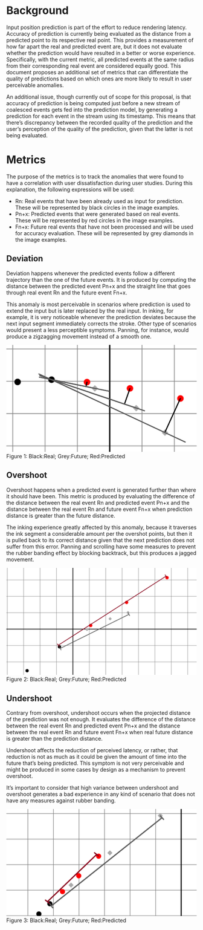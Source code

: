 # Background

Input position prediction is part of the effort to reduce rendering latency.  Accuracy of prediction is currently being evaluated as the distance from a predicted point to its respective real point. This provides a measurement of how far apart the real and predicted event are, but it does not evaluate whether the prediction would have resulted in a better or worse experience.  Specifically, with the current metric, all predicted events at the same radius from their corresponding real event are considered equally good. This document proposes an additional set of metrics that can differentiate the quality of predictions based on which ones are more likely to result in user perceivable anomalies.

An additional issue, though currently out of scope for this proposal, is that accuracy of prediction is being computed just before a new stream of coalesced events gets fed into the prediction model, by generating a prediction for each event in the stream using its timestamp. This means that there’s discrepancy between the recorded quality of the prediction and the user’s perception of the quality of the prediction, given that the latter is not being evaluated.

# Metrics

The purpose of the metrics is to track the anomalies that were found to have a correlation with user dissatisfaction during user studies.
During this explanation, the following expressions will be used:
* Rn: Real events that have been already used as input for prediction. These will be represented by black circles in the image examples.
* Pn+x: Predicted events that were generated based on real events. These will be represented by red circles in the image examples.
* Fn+x: Future real events that have not been processed and will be used for accuracy evaluation. These will be represented by grey diamonds in the image examples.

## Deviation

Deviation happens whenever the predicted events follow a different trajectory than the one of the future events. It is produced by computing the distance between the predicted event Pn+x and the straight line that goes through real event Rn and the future event Fn+x.

This anomaly is most perceivable in scenarios where prediction is used to extend the input but is later replaced by the real input. In inking, for example, it is very noticeable whenever the prediction deviates because the next input segment immediately corrects the stroke. Other type of scenarios would present a less perceptible symptoms. Panning, for instance, would produce a zigzagging movement instead of a smooth one.

![Deviation Example](./deviation.png)
Figure 1: Black:Real; Grey:Future; Red:Predicted

## Overshoot

Overshoot happens when a predicted event is generated further than where it should have been. This metric is produced by evaluating the difference of the distance between the real event Rn and predicted event Pn+x and the distance between the real event Rn and future event Fn+x when prediction distance is greater than the future distance.

The inking experience greatly affected by this anomaly, because it traverses the ink segment a considerable amount per the overshot points, but then it is pulled back to its correct distance given that the next prediction does not suffer from this error. Panning and scrolling have some measures to prevent the rubber banding effect by blocking backtrack, but this produces a jagged movement.

![Overshoot Example](./overshoot.png)
Figure 2: Black:Real; Grey:Future; Red:Predicted

## Undershoot

Contrary from overshoot, undershoot occurs when the projected distance of the prediction was not enough. It evaluates the difference of the distance between the real event Rn and predicted event Pn+x and the distance between the real event Rn and future event Fn+x when real future distance is greater than the prediction distance.

Undershoot affects the reduction of perceived latency, or rather, that reduction is not as much as it could be given the amount of time into the future that’s being predicted. This symptom is not very perceivable and might be produced in some cases by design as a mechanism to prevent overshoot.

It’s important to consider that high variance between undershoot and overshoot generates a bad experience in any kind of scenario that does not have any measures against rubber banding.

![Undershoot Example](./undershoot.png)
Figure 3: Black:Real; Grey:Future; Red:Predicted

